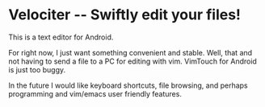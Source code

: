Velociter -- Swiftly edit your files!
==================================

This is a text editor for Android.

For right now, I just want something convenient and stable. Well, that and not
having to send a file to a PC for editing with vim. VimTouch for Android is
just too buggy.

In the future I would like keyboard shortcuts, file browsing, and perhaps
programming and vim/emacs user friendly features.
